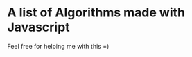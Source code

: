 A list of Algorithms made with Javascript
=========================================

Feel free for helping me with this =)